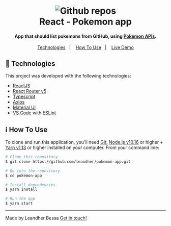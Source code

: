 <h1 align="center">
    <img alt="Github repos" src="https://assets.pokemon.com/assets/cms2/img/misc/countries/pt/country_detail_pokemon.png" />
    <br>
    React - Pokemon app
</h1>

<h4 align="center">
  App that should list pokemons from GitHub, using <a href="https://pokeapi.co/">Pokemon APIs</a>.
</h4>

<p align="center">
  <a href="#rocket-technologies">Technologies</a>&nbsp;&nbsp;&nbsp;|&nbsp;&nbsp;&nbsp;
  <a href="#information_source-how-to-use">How To Use</a>&nbsp;&nbsp;&nbsp;|&nbsp;&nbsp;&nbsp;
  <a href="#white_check_mark-live-demo">Live Demo</a>
</p>

## :rocket: Technologies

This project was developed with the following technologies:

-  [ReactJS](https://reactjs.org/)
-  [React Router v5](https://github.com/ReactTraining/react-router)
-  [Typescript](https://www.typescriptlang.org/)
-  [Axios](https://github.com/axios/axios)
-  [Material UI](https://material-ui.com/)
-  [VS Code][vc] with [ESLint][vceslint]


## :information_source: How To Use

To clone and run this application, you'll need [Git](https://git-scm.com), [Node.js v10.16][nodejs] or higher + [Yarn v1.13][yarn] or higher installed on your computer. From your command line:

```bash
# Clone this repository
$ git clone https://github.com/leandher/pokemon-app.git

# Go into the repository
$ cd pokemon-app

# Install dependencies
$ yarn install

# Run the app
$ yarn start

```

---

Made by Leandher Bessa [Get in touch!](https://www.linkedin.com/in/leandher-bessa-65303b128)

[nodejs]: https://nodejs.org/
[yarn]: https://yarnpkg.com/
[vc]: https://code.visualstudio.com/
[vceslint]: https://marketplace.visualstudio.com/items?itemName=dbaeumer.vscode-eslint
